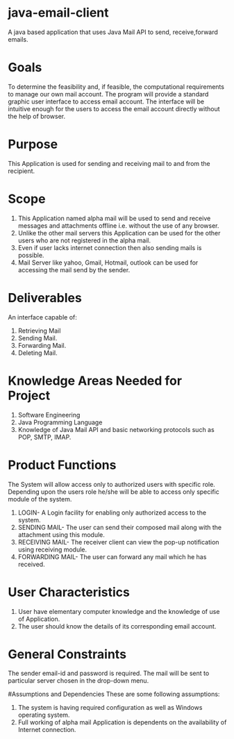 # java-email-client
A java based application that uses Java Mail API to send, receive,forward emails. 

# Goals
To determine the feasibility and, if feasible, the computational requirements to manage our own mail account. The program will provide a standard graphic user interface to access email account. The interface will be intuitive enough for the users to access the email account directly without the help of browser.

# Purpose
This Application is used for sending and receiving mail to and from the recipient.

# Scope
1. This Application named alpha mail will be used to send and receive messages and attachments offline i.e. without the use of any browser.
2. Unlike the other mail servers this Application can be used for the other users who are not registered in the alpha mail.
3. Even if user lacks internet connection then also sending mails is possible.
4. Mail Server like yahoo, Gmail, Hotmail, outlook can be used for accessing the mail send by the sender.

# Deliverables
An interface capable of:
1. Retrieving Mail
2. Sending Mail.
3. Forwarding Mail.
4. Deleting Mail.

# Knowledge Areas Needed for Project
1. Software Engineering
2. Java Programming Language
3. Knowledge of Java Mail API and basic networking protocols such as POP, SMTP, IMAP.

# Product Functions
The System will allow access only to authorized users with specific role. Depending upon the users role he/she will be able to access only specific module of the system.
1. LOGIN- A Login facility for enabling only authorized access to the system.
2. SENDING MAIL- The user can send their composed mail along with the attachment using this module.
3. RECEIVING MAIL- The receiver client can view the pop-up notification using receiving module.
4. FORWARDING MAIL- The user can forward any mail which he has received.

# User Characteristics
1. User have elementary computer knowledge and the knowledge of use of Application.
2. The user should know the details of its corresponding email account.

# General Constraints
The sender email-id and password is required. The mail will be sent to particular server chosen in the drop-down menu.

#Assumptions and Dependencies
These are some following assumptions:
1. The system is having required configuration as well as Windows operating system.
2. Full working of alpha mail Application is dependents on the availability of Internet connection.


